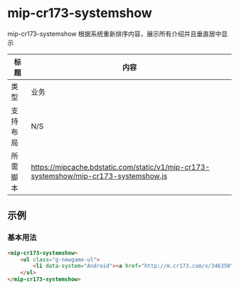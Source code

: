 # mip-cr173-systemshow

mip-cr173-systemshow 根据系统重新排序内容，展示所有介绍并且垂直居中显示

标题|内容
----|----
类型|业务
支持布局|N/S
所需脚本|https://mipcache.bdstatic.com/static/v1/mip-cr173-systemshow/mip-cr173-systemshow.js

## 示例

### 基本用法
```html
<mip-cr173-systemshow>
	<ul class="g-newgame-ul">        
    	<li data-system="Android"><a href="http://m.cr173.com/x/346350" class="g-a-left"><mip-img src="http://pic.cr173.com/up/2016-10/201610181355547066.jpg" /></mip-img><p><strong>腾讯梦幻诛仙安卓版</strong><b>角色扮演 / 295.3M / 1.2.2【公测最新版】</b></p></a><a href="http://m.cr173.com/x/346350" class="g-a-right">下载</a></li> 
    </ul>
</mip-cr173-systemshow>
```